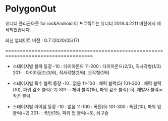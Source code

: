 # PolygonOut
유니티 폴리곤아웃 for ios&Android
이 프로젝트는 유니티 2018.4.22f1 버전에서 제작되었습니다.

최신 업데이트 버전 : O.7 (2020/05/17)

====================================================================================
 * 스테이지별 블럭 등장
-10 : 다이아몬드
11-200 : 다이아몬드(2/3), 직사각형(1/3)
201- : 다이아몬드(3/6), 직사각형(2/6), 오각형(1/6)

 * 스테이지별 특수 블럭 등장
-10 : 없음
11-100 : 체력 블럭(5)
101-300 : 체력 블럭(10), 파워 감소 블럭(-2)
301- : 체력 블럭(15), 파워 감소 블럭(-5), 재발사 블럭or작은 블럭
 
 * 스테이지별 아이템 등장
-10 : 없음
11-100 : 폭탄(5)
101-300 : 폭탄(10), 파워 업 블럭(+2)
301- : 폭탄(15), 파워 업 블럭(+5), 쇠구슬 
